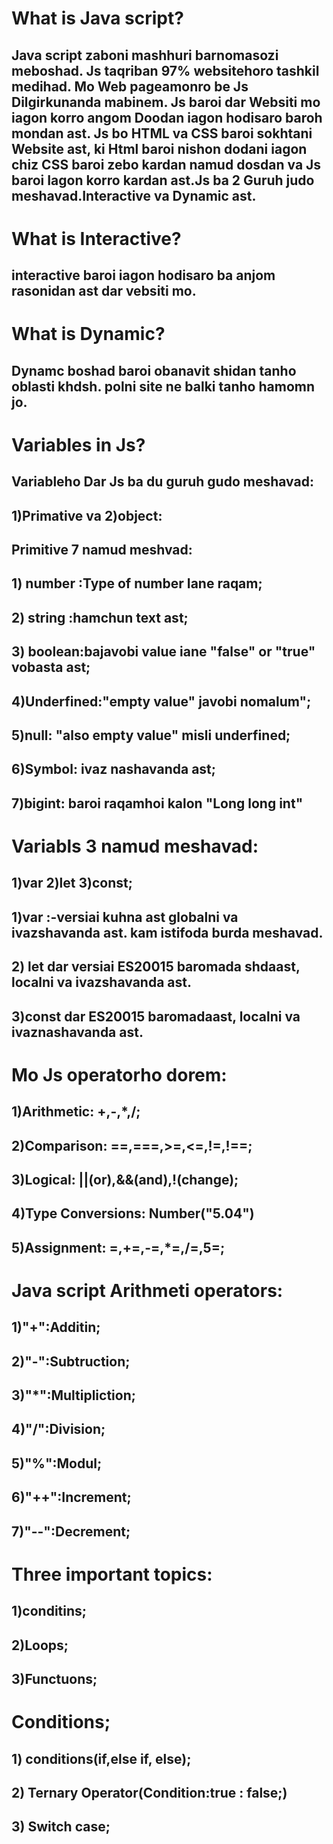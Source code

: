 # What is Java script?
## Java script zaboni mashhuri barnomasozi meboshad. Js taqriban 97% websitehoro tashkil medihad. Mo Web pageamonro be Js Dilgirkunanda mabinem. Js baroi dar Websiti mo iagon korro angom Doodan iagon hodisaro baroh mondan ast. Js bo HTML va CSS baroi sokhtani Website ast, ki Html baroi nishon dodani iagon chiz CSS baroi zebo kardan namud dosdan va Js baroi Iagon korro kardan ast.Js ba 2 Guruh judo meshavad.Interactive va Dynamic ast.
# What is Interactive?
## interactive baroi iagon hodisaro ba anjom rasonidan ast dar vebsiti mo.
# What is Dynamic?
## Dynamc boshad baroi obanavit shidan tanho oblasti khdsh. polni site ne balki tanho hamomn jo.
# Variables in Js?
## Variableho Dar Js ba du guruh gudo meshavad:
## 1)Primative va 2)object:
## Primitive 7 namud meshvad:
## 1) number :Type of number Iane raqam;
## 2) string :hamchun text ast;
## 3) boolean:bajavobi value iane "false" or "true" vobasta ast;
## 4)Underfined:"empty value" javobi nomalum";
## 5)null: "also empty value" misli underfined;
## 6)Symbol: ivaz nashavanda ast;
## 7)bigint: baroi raqamhoi kalon "Long long int"
# Variabls 3 namud meshavad:
## 1)var 2)let 3)const;
## 1)var :-versiai kuhna ast globalni va ivazshavanda ast. kam istifoda burda meshavad.
## 2) let dar versiai ES20015 baromada shdaast, localni va ivazshavanda ast.
## 3)const dar ES20015 baromadaast, localni va ivaznashavanda ast.
# Mo Js operatorho dorem:
## 1)Arithmetic: +,-,*,/;
## 2)Comparison: ==,===,>=,<=,!=,!==;
## 3)Logical: ||(or),&&(and),!(change);
## 4)Type Conversions: Number("5.04")
## 5)Assignment: =,+=,-=,*=,/=,5=;
# Java script Arithmeti operators:
## 1)"+":Additin;
## 2)"-":Subtruction;
## 3)"*":Multipliction;
## 4)"/":Division;
## 5)"%":Modul;
## 6)"++":Increment;
## 7)"--":Decrement;
# Three important topics:
## 1)conditins;
## 2)Loops;
## 3)Functuons;
# Conditions;
## 1) conditions(if,else if, else);
## 2) Ternary Operator(Condition:true : false;)
## 3) Switch case;
